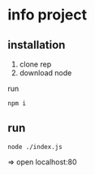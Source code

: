 # info project


## installation

1. clone rep
2. download node


run

```
npm i
```

## run

```
node ./index.js
```


=> open localhost:80